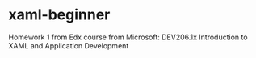 # xaml-beginner
Homework 1 from Edx course from Microsoft: DEV206.1x Introduction to XAML and Application Development
